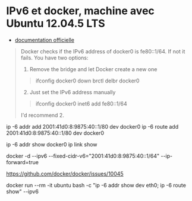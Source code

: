 # IPv6 et docker, machine avec Ubuntu 12.04.5 LTS

* [documentation officielle](https://docs.docker.com/articles/networking/#ipv6-with-docker)

>
> Docker checks if the IPv6 address of docker0 is fe80::1/64. If not it fails.
> You have two options:
>
> 1. Remove the bridge and let Docker create a new one
>
> > ifconfig docker0 down
> > brctl delbr docker0
>
> 2. Just set the IPv6 address manually
>
> > ifconfig docker0 inet6 add fe80::1/64
>
> I'd recommend 2.
>

ip -6 addr add 2001:41d0:8:9875:40::1/80 dev docker0
ip -6 route add 2001:41d0:8:9875:40::1/80 dev docker0


ip -6 addr show docker0
ip link show


docker -d --ipv6 --fixed-cidr-v6="2001:41d0:8:9875:40::1/64" --ip-forward=true


https://github.com/docker/docker/issues/10045

docker run --rm -it ubuntu bash -c "ip -6 addr show dev eth0; ip -6 route show" --ipv6
